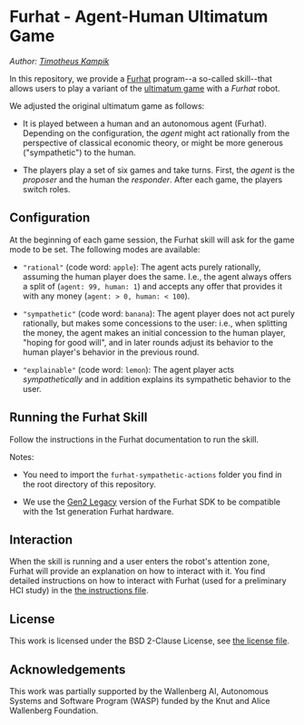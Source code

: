 # Furhat - Agent-Human Ultimatum Game
*Author: [Timotheus Kampik](https://github.com/TimKam/)*

In this repository, we provide a [Furhat](https://www.furhatrobotics.com/) program--a so-called skill--that allows users to play a variant of the [ultimatum game](https://en.wikipedia.org/wiki/Ultimatum_game) with a *Furhat* robot.

We adjusted the original ultimatum game as follows:

* It is played between a human and an autonomous agent (Furhat). Depending on the configuration, the *agent* might act rationally from the perspective of classical economic theory, or might be more generous ("sympathetic") to the human.

* The players play a set of six games and take turns. First, the *agent* is the *proposer* and the human the *responder*. After each game, the players switch roles.


## Configuration
At the beginning of each game session, the Furhat skill will ask for the game mode to be set.
The following modes are available:

* ``"rational"`` (code word: ``apple``): The agent acts purely rationally, assuming the human player does the same. I.e., the agent always offers a split of (``agent: 99, human: 1``) and accepts any offer that provides it with any money (``agent: > 0, human: < 100``).

* ``"sympathetic"`` (code word: ``banana``): The agent player does not act purely rationally, but makes some concessions to the user: i.e., when splitting the money, the agent makes an initial concession to the human player, "hoping for good will", and in later rounds adjust its behavior to the human player's behavior in the previous round.

* ``"explainable"`` (code word: ``lemon``): The agent player acts *sympathetically* and in addition explains its sympathetic behavior to the user.


## Running the Furhat Skill
Follow the instructions in the Furhat documentation to run the skill.

Notes:

* You need to import the ``furhat-sympathetic-actions`` folder you find in the root directory of this repository.

* We use the [Gen2 Legacy](https://docs.furhat.io/legacy/) version of the Furhat SDK to be compatible with the 1st generation Furhat hardware.


## Interaction
When the skill is running and a user enters the robot's attention zone, Furhat will provide an explanation on how to interact with it.
You find detailed instructions on how to interact with Furhat (used for a preliminary HCI study) in the [the instructions file](./Instructions.md).


## License
This work is licensed under the BSD 2-Clause License, see [the license file](./LICENSE).


## Acknowledgements
This work was partially supported by the Wallenberg AI, Autonomous Systems and Software Program (WASP) funded by the Knut and Alice Wallenberg Foundation.
